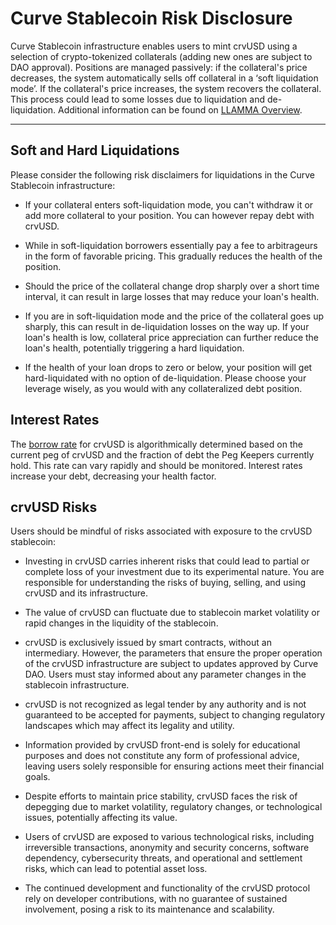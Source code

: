 <h1>Curve Stablecoin Risk Disclosure</h1>

Curve Stablecoin infrastructure enables users to mint crvUSD using a selection of crypto-tokenized collaterals (adding new ones are subject to DAO approval). Positions are managed passively: if the collateral's price decreases, the system automatically sells off collateral in a ‘soft liquidation mode’. If the collateral's price increases, the system recovers the collateral. This process could lead to some losses due to liquidation and de-liquidation. Additional information can be found on [LLAMMA Overview](https://docs.curve.fi/crvUSD/amm/).


---


## **Soft and Hard Liquidations**

Please consider the following risk disclaimers for liquidations in the Curve Stablecoin infrastructure:

* If your collateral enters soft-liquidation mode, you can't withdraw it or add    more collateral to your position.  You can however repay debt with crvUSD.

* While in soft-liquidation borrowers essentially pay a fee to arbitrageurs in the form of favorable pricing.  This gradually reduces the health of the position.

* Should the price of the collateral change drop sharply over a short time interval, it can result in large losses that may reduce your loan's health.

* If you are in soft-liquidation mode and the price of the collateral goes up sharply, this can result in de-liquidation losses on the way up. If your loan's health is low, collateral price appreciation can further reduce the loan's health, potentially triggering a hard liquidation.

* If the health of your loan drops to zero or below, your position will get hard-liquidated with no option of de-liquidation. Please choose your leverage wisely, as you would with any collateralized debt position.

## **Interest Rates**

The [borrow rate](/docs/crvusd/loan-details.md#borrow-rate) for crvUSD is algorithmically determined based on the current peg of crvUSD and the fraction of debt the Peg Keepers currently hold.  This rate can vary rapidly and should be monitored.   Interest rates increase your debt, decreasing your health factor.

## **crvUSD Risks**

Users should be mindful of risks associated with exposure to the crvUSD stablecoin:

* Investing in crvUSD carries inherent risks that could lead to partial or complete loss of your investment due to its experimental nature. You are responsible for understanding the risks of buying, selling, and using crvUSD and its infrastructure.

* The value of crvUSD can fluctuate due to stablecoin market volatility or rapid changes in the liquidity of the stablecoin.

* crvUSD is exclusively issued by smart contracts, without an intermediary. However, the parameters that ensure the proper operation of the crvUSD infrastructure are subject to updates approved by Curve DAO. Users must stay informed about any parameter changes in the stablecoin infrastructure.

* crvUSD is not recognized as legal tender by any authority and is not guaranteed to be accepted for payments, subject to changing regulatory landscapes which may affect its legality and utility.

* Information provided by crvUSD front-end is solely for educational purposes and does not constitute any form of professional advice, leaving users solely responsible for ensuring actions meet their financial goals.

* Despite efforts to maintain price stability, crvUSD faces the risk of depegging due to market volatility, regulatory changes, or technological issues, potentially affecting its value.

* Users of crvUSD are exposed to various technological risks, including irreversible transactions, anonymity and security concerns, software dependency, cybersecurity threats, and operational and settlement risks, which can lead to potential asset loss.

* The continued development and functionality of the crvUSD protocol rely on developer contributions, with no guarantee of sustained involvement, posing a risk to its maintenance and scalability.